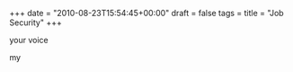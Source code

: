 +++
date = "2010-08-23T15:54:45+00:00"
draft = false
tags = 
title = "Job Security"
+++
<p>your voice</p>&#13;
<p>my</p> 